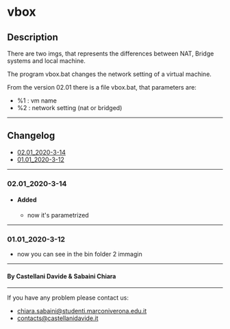 # vbox

## Description
There are two imgs, that represents the differences between NAT, Bridge systems and local machine. 

The program vbox.bat changes the network setting of a virtual machine.

From the version 02.01 there is a file vbox.bat, that parameters are:
- %1 : vm name
- %2 : network setting (nat or bridged)

---

## Changelog 
- [02.01_2020-3-14](#0201_2020-3-14)
- [01.01_2020-3-12](#0201_2020-3-124)

---

### 02.01_2020-3-14
 - #### Added
	 - now it's parametrized

---

### 01.01_2020-3-12
 - now you can see in the bin folder 2 immagin

---

#### By Castellani Davide & Sabaini Chiara

---
If you have any problem please contact us:
- chiara.sabaini@studenti.marconiverona.edu.it
- contacts@castellanidavide.it 